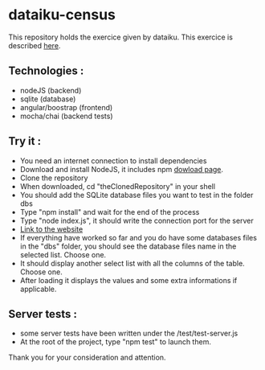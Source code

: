 # dataiku-census

This repository holds the exercice given by dataiku.
This exercice is described [here](http://dev.dataiku.com/~cstenac/dev-recruiting/README).

## Technologies :
- nodeJS (backend)
- sqlite (database)
- angular/boostrap (frontend)
- mocha/chai (backend tests)

## Try it :
- You need an internet connection to install dependencies
- Download and install NodeJS, it includes npm [dowload page](https://nodejs.org/en/).
- Clone the repository
- When downloaded, cd "theClonedRepository" in your shell
- You should add the SQLite database files you want to test in the folder dbs
- Type "npm install" and wait for the end of the process
- Type "node index.js", it should write the connection port for the server
- [Link to the website](http://localhost:5000)
- If everything have worked so far and you do have some databases files in the "dbs" folder,
you should see the database files name in the selected list. Choose one.
- It should display another select list with all the columns of the table. Choose one.
- After loading it displays the values and some extra informations if applicable.

## Server tests :
- some server tests have been written under the /test/test-server.js
- At the root of the project, type "npm test" to launch them.

Thank you for your consideration and attention.
